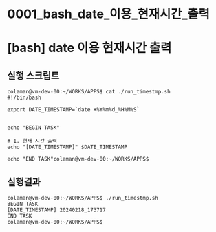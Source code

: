 

# 0001_bash_date_이용_현재시간_출력

# [bash] date 이용 현재시간 출력


## 실행 스크립트

```
colaman@vm-dev-00:~/WORKS/APPS$ cat ./run_timestmp.sh 
#!/bin/bash

export DATE_TIMESTAMP=`date +%Y%m%d_%H%M%S`


echo "BEGIN TASK"

# 1. 현재 시간 출력
echo "[DATE_TIMESTAMP]" $DATE_TIMESTAMP

echo "END TASK"colaman@vm-dev-00:~/WORKS/APPS$ 

```

## 실행결과
```
colaman@vm-dev-00:~/WORKS/APPS$ ./run_timestmp.sh 
BEGIN TASK
[DATE_TIMESTAMP] 20240218_173717
END TASK
colaman@vm-dev-00:~/WORKS/APPS$ 

```
